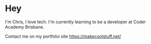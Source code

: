 # Hey
I'm Chris, I love tech.
I'm currently learning to be a developer at Coder Academy Brisbane.

Contact me on my portfolio site https://makecoolstuff.net/

<!---
devodude/devodude is a ✨ special ✨ repository because its `README.md` (this file) appears on your GitHub profile.
You can click the Preview link to take a look at your changes.
--->
